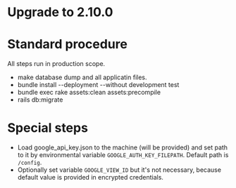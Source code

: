 # Upgrade to 2.10.0

# Standard procedure

All steps run in production scope.

- make database dump and all applicatin files.
- bundle install --deployment --without development test
- bundle exec rake assets:clean assets:precompile
- rails db:migrate

# Special steps

- Load google_api_key.json to the machine (will be provided) and set path to it by
  environmental variable `GOOGLE_AUTH_KEY_FILEPATH`. Default path is `/config`. 
- Optionally set variable `GOOGLE_VIEW_ID` but it's not necessary, 
  because default value is provided in encrypted credentials.